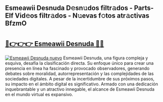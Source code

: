 ## Esmeawii Desnuda D𝚎sn𝚞dos filtr𝚊dos - Parts-Elf Vid𝚎os filtr𝚊dos - N𝚞evas f𝚘tos atr𝚊ctivas BfzmO

# <h2><a href="http://mba835b.tromn.icu/?c=Esmeawii+Desnuda">🔗👉👉👉 Esmeawii Desnuda 🔗🔗</a></h2>

[![Esmeawii Desnuda nuevo](https://i.imgur.com/pEAQMta.gif)](http://mba835b.tromn.icu/?c=Esmeawii+Desnuda)
Esmeawii Desnuda, una figura compleja y esquiva, desafía la clasificación directa. Su enfoque único para crear una presencia en línea ha fascinado y provocado observadores, generando debates sobre moralidad, autorrepresentación y las complejidades de las sociedades digitales. A pesar de la incertidumbre de sus próximos pasos, su impacto en el ámbito digital es significativo. Armado con una dedicación inquebrantable y un atractivo innegable, el alcance de Esmeawii Desnuda en el mundo virtual es expansivo.
